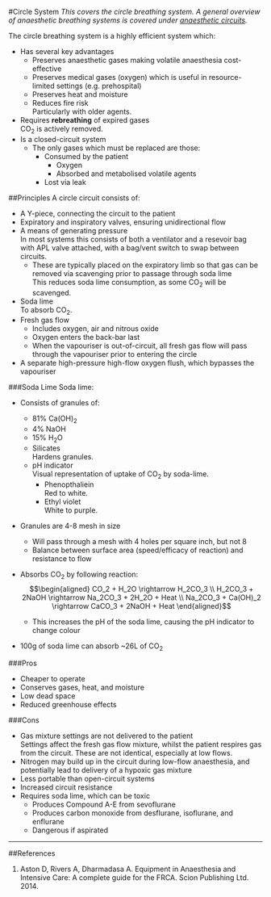 #Circle System
*This covers the circle breathing system. A general overview of anaesthetic breathing systems is covered under [anaesthetic circuits](/circuits.md).*

The circle breathing system is a highly efficient system which:
* Has several key advantages
    * Preserves anaesthetic gases making volatile anaesthesia cost-effective
    * Preserves medical gases (oxygen) which is useful in resource-limited settings (e.g. prehospital)
    * Preserves heat and moisture
    * Reduces fire risk  
    Particularly with older agents.
* Requires **rebreathing** of expired gases  
CO<sub>2</sub> is actively removed.
* Is a closed-circuit system
    * The only gases which must be replaced are those:
        * Consumed by the patient
            * Oxygen
            * Absorbed and metabolised volatile agents
        * Lost via leak
        

##Principles
A circle circuit consists of:
* A Y-piece, connecting the circuit to the patient
* Expiratory and inspiratory valves, ensuring unidirectional flow
* A means of generating pressure  
In most systems this consists of both a ventilator and a resevoir bag with APL valve attached, with a bag/vent switch to swap between circuits.
    * These are typically placed on the expiratory limb so that gas can be removed via scavenging prior to passage through soda lime  
    This reduces soda lime consumption, as some CO<sub>2</sub> will be scavenged.
* Soda lime  
To absorb CO<sub>2</sub>.
* Fresh gas flow  
    * Includes oxygen, air and nitrous oxide
    * Oxygen enters the back-bar last
    * When the vapouriser is out-of-circuit, all fresh gas flow will pass through the vapouriser prior to entering the circle
* A separate high-pressure high-flow oxygen flush, which bypasses the vapouriser

###Soda Lime
Soda lime:
* Consists of granules of:
    * 81% Ca(OH)<sub>2</sub>
    * 4% NaOH
    * 15% H<sub>2</sub>O
    * Silicates  
    Hardens granules.
    * pH indicator  
    Visual representation of uptake of CO<sub>2</sub> by soda-lime.
        * Phenopthaliein  
        Red to white.
        * Ethyl violet  
        White to purple.
* Granules are 4-8 mesh in size
    * Will pass through a mesh with 4 holes per square inch, but not 8
    * Balance between surface area (speed/efficacy of reaction) and resistance to flow
* Absorbs CO<sub>2</sub> by following reaction:  
    $$\begin{aligned}
CO_2 + H_2O \rightarrow H_2CO_3 \\  
    H_2CO_3 + 2NaOH \rightarrow Na_2CO_3 + 2H_2O + Heat \\
    Na_2CO_3 + Ca(OH)_2 \rightarrow CaCO_3 + 2NaOH + Heat
\end{aligned}$$

    * This increases the pH of the soda lime, causing the pH indicator to change colour
* 100g of soda lime can absorb ~26L of CO<sub>2</sub>


###Pros
* Cheaper to operate
* Conserves gases, heat, and moisture
* Low dead space
* Reduced greenhouse effects


###Cons
* Gas mixture settings are not delivered to the patient  
Settings affect the fresh gas flow mixture, whilst the patient respires gas from the circuit. These are not identical, especially at low flows.
* Nitrogen may build up in the circuit during low-flow anaesthesia, and potentially lead to delivery of a hypoxic gas mixture
* Less portable than open-circuit systems
* Increased circuit resistance
* Requires soda lime, which can be toxic
    * Produces Compound A-E from sevoflurane
    * Produces carbon monoxide from desflurane, isoflurane, and enflurane
    * Dangerous if aspirated
    
---

##References
1. Aston D, Rivers A, Dharmadasa A. Equipment in Anaesthesia and Intensive Care: A complete guide for the FRCA. Scion Publishing Ltd. 2014.
